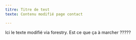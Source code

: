 ```yaml
---
titre: Titre de test
texte: Contenu modifié page contact

---
```

Ici le texte modifié via forestry. Est ce que ça à marcher ?????